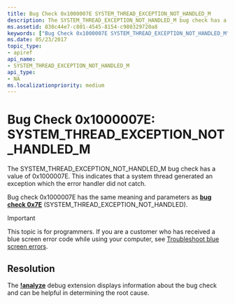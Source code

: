 ```yaml
---
title: Bug Check 0x1000007E SYSTEM_THREAD_EXCEPTION_NOT_HANDLED_M
description: The SYSTEM_THREAD_EXCEPTION_NOT_HANDLED_M bug check has a value of 0x1000007E.
ms.assetid: 830c44e7-c801-4545-8154-c980329720a8
keywords: ["Bug Check 0x1000007E SYSTEM_THREAD_EXCEPTION_NOT_HANDLED_M", "SYSTEM_THREAD_EXCEPTION_NOT_HANDLED_M"]
ms.date: 05/23/2017
topic_type:
- apiref
api_name:
- SYSTEM_THREAD_EXCEPTION_NOT_HANDLED_M
api_type:
- NA
ms.localizationpriority: medium
---
```


# Bug Check 0x1000007E: SYSTEM\_THREAD\_EXCEPTION\_NOT\_HANDLED\_M


The SYSTEM\_THREAD\_EXCEPTION\_NOT\_HANDLED\_M bug check has a value of 0x1000007E. This indicates that a system thread generated an exception which the error handler did not catch.

Bug check 0x1000007E has the same meaning and parameters as [**bug check 0x7E**](bug-check-0x7e--system-thread-exception-not-handled.md) (SYSTEM\_THREAD\_EXCEPTION\_NOT\_HANDLED).

> [!IMPORTANT]
> This topic is for programmers. If you are a customer who has received a blue screen error code while using your computer, see [Troubleshoot blue screen errors](https://windows.microsoft.com/windows-10/troubleshoot-blue-screen-errors).


## Resolution
The [**!analyze**](https://docs.microsoft.com/en-us/windows-hardware/drivers/debugger/-analyze) debug extension displays information about the bug check and can be helpful in determining the root cause.


 

 




